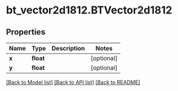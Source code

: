 # bt_vector2d1812.BTVector2d1812

## Properties
Name | Type | Description | Notes
------------ | ------------- | ------------- | -------------
**x** | **float** |  | [optional] 
**y** | **float** |  | [optional] 

[[Back to Model list]](../README.md#documentation-for-models) [[Back to API list]](../README.md#documentation-for-api-endpoints) [[Back to README]](../README.md)


